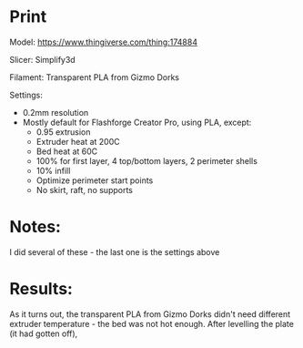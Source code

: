 # Print

Model: https://www.thingiverse.com/thing:174884

Slicer: Simplify3d

Filament: Transparent PLA from Gizmo Dorks

Settings:
- 0.2mm resolution
- Mostly default for Flashforge Creator Pro, using PLA, except:
    - 0.95 extrusion
    - Extruder heat at 200C
    - Bed heat at 60C
    - 100% for first layer, 4 top/bottom layers, 2 perimeter shells
    - 10% infill
    - Optimize perimeter start points
    - No skirt, raft, no supports

# Notes:

I did several of these - the last one is the settings above

# Results:

As it turns out, the transparent PLA from Gizmo Dorks didn't need different extruder temperature - the bed was not hot enough. After levelling the plate (it had gotten off),